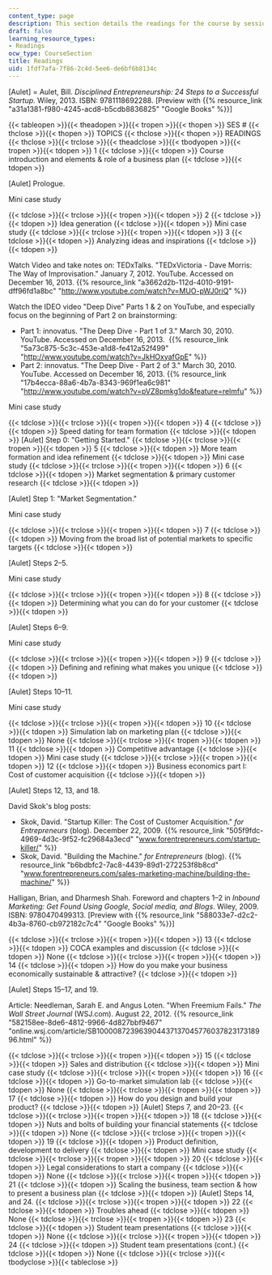 ```yaml
---
content_type: page
description: This section details the readings for the course by session and topic.
draft: false
learning_resource_types:
- Readings
ocw_type: CourseSection
title: Readings
uid: 1fdf7afa-7f86-2c4d-5ee6-de6bf6b8134c
---
```

\[Aulet\] = Aulet, Bill. *Disciplined Entrepreneurship: 24 Steps to a Successful Startup*. Wiley, 2013. ISBN: 9781118692288. \[Preview with {{% resource_link "a31a1381-f980-4245-acd8-b5cdb8836825" "Google Books" %}}\]

{{< tableopen >}}{{< theadopen >}}{{< tropen >}}{{< thopen >}}
SES #
{{< thclose >}}{{< thopen >}}
TOPICS
{{< thclose >}}{{< thopen >}}
READINGS
{{< thclose >}}{{< trclose >}}{{< theadclose >}}{{< tbodyopen >}}{{< tropen >}}{{< tdopen >}}
1
{{< tdclose >}}{{< tdopen >}}
Course introduction and elements & role of a business plan
{{< tdclose >}}{{< tdopen >}}

\[Aulet\] Prologue.

Mini case study

{{< tdclose >}}{{< trclose >}}{{< tropen >}}{{< tdopen >}}
2
{{< tdclose >}}{{< tdopen >}}
Idea generation
{{< tdclose >}}{{< tdopen >}}
Mini case study
{{< tdclose >}}{{< trclose >}}{{< tropen >}}{{< tdopen >}}
3
{{< tdclose >}}{{< tdopen >}}
Analyzing ideas and inspirations
{{< tdclose >}}{{< tdopen >}}

Watch Video and take notes on: TEDxTalks. "TEDxVictoria - Dave Morris: The Way of Improvisation." January 7, 2012. YouTube. Accessed on December 16, 2013. {{% resource_link "a3662d2b-112d-4010-9191-dff96fd1a8bc" "http://www.youtube.com/watch?v=MUO-pWJ0riQ" %}}

Watch the IDEO video "Deep Dive" Parts 1 & 2 on YouTube, and especially focus on the beginning of Part 2 on brainstorming:

- Part 1: innovatus. "The Deep Dive - Part 1 of 3." March 30, 2010. YouTube. Accessed on December 16, 2013.  {{% resource_link "5a73c875-5c3c-453e-a1d8-fe412a52f499" "http://www.youtube.com/watch?v=JkHOxyafGpE" %}}
- Part 2: innovatus. "The Deep Dive - Part 2 of 3." March 30, 2010. YouTube. Accessed on December 16, 2013. {{% resource_link "17b4ecca-88a6-4b7a-8343-969f1ea6c981" "http://www.youtube.com/watch?v=pVZ8pmkg1do&feature=relmfu" %}}

Mini case study

{{< tdclose >}}{{< trclose >}}{{< tropen >}}{{< tdopen >}}
4
{{< tdclose >}}{{< tdopen >}}
Speed dating for team formation
{{< tdclose >}}{{< tdopen >}}
\[Aulet\] Step 0: "Getting Started."
{{< tdclose >}}{{< trclose >}}{{< tropen >}}{{< tdopen >}}
5
{{< tdclose >}}{{< tdopen >}}
More team formation and idea refinement
{{< tdclose >}}{{< tdopen >}}
Mini case study
{{< tdclose >}}{{< trclose >}}{{< tropen >}}{{< tdopen >}}
6
{{< tdclose >}}{{< tdopen >}}
Market segmentation & primary customer research
{{< tdclose >}}{{< tdopen >}}

\[Aulet\] Step 1: "Market Segmentation."

Mini case study

{{< tdclose >}}{{< trclose >}}{{< tropen >}}{{< tdopen >}}
7
{{< tdclose >}}{{< tdopen >}}
Moving from the broad list of potential markets to specific targets
{{< tdclose >}}{{< tdopen >}}

\[Aulet\] Steps 2–5.

Mini case study

{{< tdclose >}}{{< trclose >}}{{< tropen >}}{{< tdopen >}}
8
{{< tdclose >}}{{< tdopen >}}
Determining what you can do for your customer
{{< tdclose >}}{{< tdopen >}}

\[Aulet\] Steps 6–9.

Mini case study

{{< tdclose >}}{{< trclose >}}{{< tropen >}}{{< tdopen >}}
9
{{< tdclose >}}{{< tdopen >}}
Defining and refining what makes you unique
{{< tdclose >}}{{< tdopen >}}

\[Aulet\] Steps 10–11.

Mini case study

{{< tdclose >}}{{< trclose >}}{{< tropen >}}{{< tdopen >}}
10
{{< tdclose >}}{{< tdopen >}}
Simulation lab on marketing plan
{{< tdclose >}}{{< tdopen >}}
None
{{< tdclose >}}{{< trclose >}}{{< tropen >}}{{< tdopen >}}
11
{{< tdclose >}}{{< tdopen >}}
Competitive advantage
{{< tdclose >}}{{< tdopen >}}
Mini case study
{{< tdclose >}}{{< trclose >}}{{< tropen >}}{{< tdopen >}}
12
{{< tdclose >}}{{< tdopen >}}
Business economics part I: Cost of customer acquisition
{{< tdclose >}}{{< tdopen >}}

\[Aulet\] Steps 12, 13, and 18.

David Skok's blog posts:

- Skok, David. "Startup Killer: The Cost of Customer Acquisition." *for Entrepreneurs* (blog). December 22, 2009. {{% resource_link "505f9fdc-4969-4d3c-9f52-fc29684a3ecd" "www.forentrepreneurs.com/startup-killer/" %}}
- Skok, David. "Building the Machine." *for Entrepreneurs* (blog). {{% resource_link "b6bdbfc2-7ac8-4439-89d1-272253f8b8cd" "www.forentrepreneurs.com/sales-marketing-machine/building-the-machine/" %}}

Halligan, Brian, and Dharmesh Shah. Foreword and chapters 1–2 in *Inbound Marketing: Get Found Using Google, Social media, and Blogs*. Wiley, 2009. ISBN: 9780470499313. \[Preview with {{% resource_link "588033e7-d2c2-4b3a-8760-cb972182c7c4" "Google Books" %}}\]

{{< tdclose >}}{{< trclose >}}{{< tropen >}}{{< tdopen >}}
13
{{< tdclose >}}{{< tdopen >}}
COCA examples and discussion
{{< tdclose >}}{{< tdopen >}}
None
{{< tdclose >}}{{< trclose >}}{{< tropen >}}{{< tdopen >}}
14
{{< tdclose >}}{{< tdopen >}}
How do you make your business economically sustainable & attractive?
{{< tdclose >}}{{< tdopen >}}

\[Aulet\] Steps 15–17, and 19.

Article: Needleman, Sarah E. and Angus Loten. "When Freemium Fails." *The Wall Street Journal* (WSJ.com). August 22, 2012. {{% resource_link "582158ee-8de6-4812-9966-4d827bbf9467" "online.wsj.com/article/SB10000872396390443713704577603782317318996.html" %}}

{{< tdclose >}}{{< trclose >}}{{< tropen >}}{{< tdopen >}}
15
{{< tdclose >}}{{< tdopen >}}
Sales and distribution
{{< tdclose >}}{{< tdopen >}}
Mini case study
{{< tdclose >}}{{< trclose >}}{{< tropen >}}{{< tdopen >}}
16
{{< tdclose >}}{{< tdopen >}}
Go-to-market simulation lab
{{< tdclose >}}{{< tdopen >}}
None
{{< tdclose >}}{{< trclose >}}{{< tropen >}}{{< tdopen >}}
17
{{< tdclose >}}{{< tdopen >}}
How do you design and build your product?
{{< tdclose >}}{{< tdopen >}}
\[Aulet\] Steps 7, and 20–23.
{{< tdclose >}}{{< trclose >}}{{< tropen >}}{{< tdopen >}}
18
{{< tdclose >}}{{< tdopen >}}
Nuts and bolts of building your financial statements
{{< tdclose >}}{{< tdopen >}}
None
{{< tdclose >}}{{< trclose >}}{{< tropen >}}{{< tdopen >}}
19
{{< tdclose >}}{{< tdopen >}}
Product definition, development to delivery
{{< tdclose >}}{{< tdopen >}}
Mini case study
{{< tdclose >}}{{< trclose >}}{{< tropen >}}{{< tdopen >}}
20
{{< tdclose >}}{{< tdopen >}}
Legal considerations to start a company
{{< tdclose >}}{{< tdopen >}}
None
{{< tdclose >}}{{< trclose >}}{{< tropen >}}{{< tdopen >}}
21
{{< tdclose >}}{{< tdopen >}}
Scaling the business, team section & how to present a business plan
{{< tdclose >}}{{< tdopen >}}
\[Aulet\] Steps 14, and 24.
{{< tdclose >}}{{< trclose >}}{{< tropen >}}{{< tdopen >}}
22
{{< tdclose >}}{{< tdopen >}}
Troubles ahead
{{< tdclose >}}{{< tdopen >}}
None
{{< tdclose >}}{{< trclose >}}{{< tropen >}}{{< tdopen >}}
23
{{< tdclose >}}{{< tdopen >}}
Student team presentations
{{< tdclose >}}{{< tdopen >}}
None
{{< tdclose >}}{{< trclose >}}{{< tropen >}}{{< tdopen >}}
24
{{< tdclose >}}{{< tdopen >}}
Student team presentations (cont.)
{{< tdclose >}}{{< tdopen >}}
None
{{< tdclose >}}{{< trclose >}}{{< tbodyclose >}}{{< tableclose >}}